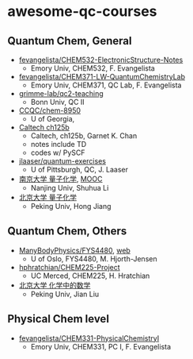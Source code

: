 # awesome-qc-courses

## Quantum Chem, General
* [fevangelista/CHEM532-ElectronicStructure-Notes](https://github.com/fevangelista/CHEM532-ElectronicStructure-Notes)
  + Emory Univ, CHEM532, F. Evangelista
* [fevangelista/CHEM371-LW-QuantumChemistryLab](https://github.com/fevangelista/CHEM371-LW-QuantumChemistryLab)
  + Emory Univ, CHEM371, QC Lab, F. Evangelista
* [grimme-lab/qc2-teaching](https://github.com/grimme-lab/qc2-teaching)
  + Bonn Univ, QC II
* [CCQC/chem-8950](https://github.com/CCQC/chem-8950)
  + U of Georgia,
* [Caltech ch125b](https://sites.google.com/view/caltech-ch125b/home)
  + Caltech, ch125b, Garnet K. Chan
  + notes include TD
  + codes w/ PySCF
* [jlaaser/quantum-exercises](https://github.com/jlaaser/quantum-exercises)
  + U of Pittsburgh, QC, J. Laaser
* [南京大学 量子化学](https://itcc.nju.edu.cn/shuhua/lessones_en.html), [MOOC](http://www.icourse163.org/course/NJU-1462082163)
  + Nanjing Univ, Shuhua Li
* [北京大学 量子化学](https://www.chem.pku.edu.cn/jianghgroup/teaching/QChem.html)
  + Peking Univ, Hong Jiang
## Quantum Chem, Others
* [ManyBodyPhysics/FYS4480](https://github.com/ManyBodyPhysics/FYS4480), [web](https://manybodyphysics.github.io/FYS4480/doc/web/course.html)
  + U of Oslo, FYS4480, M. Hjorth-Jensen
* [hphratchian/CHEM225-Project](https://github.com/hphratchian/CHEM225-Project)
  + UC Merced, CHEM225, H. Hratchian
* [北京大学 化学中的数学](http://jianliugroup.pku.edu.cn/teaching.html)
  + Peking Univ, Jian Liu

## Physical Chem level
* [fevangelista/CHEM331-PhysicalChemistryI](https://github.com/fevangelista/CHEM331-PhysicalChemistryI)
  + Emory Univ, CHEM331, PC I, F. Evangelista
